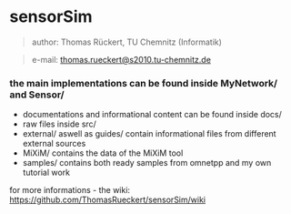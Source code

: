 sensorSim
=========

>author: Thomas Rückert, TU Chemnitz (Informatik)

>e-mail: thomas.rueckert@s2010.tu-chemnitz.de

### the main implementations can be found inside MyNetwork/ and Sensor/

* documentations and informational content can be found inside docs/
 * raw files inside src/
 * external/ aswell as guides/ contain informational files from different external sources 
* MiXiM/ contains the data of the MiXiM tool
* samples/ contains both ready samples from omnetpp and my own tutorial work

for more informations - the wiki: https://github.com/ThomasRueckert/sensorSim/wiki
